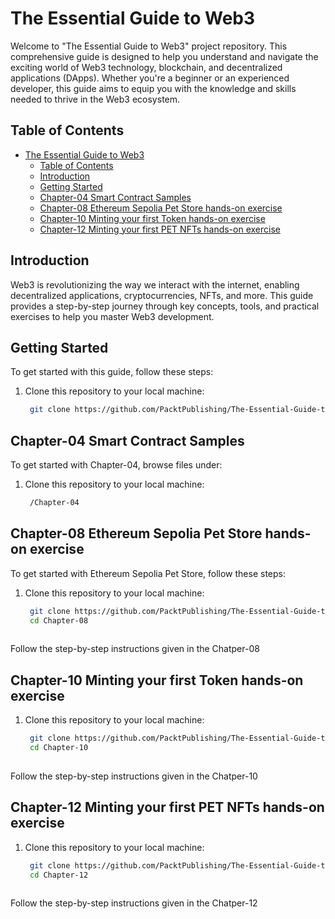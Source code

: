 # The Essential Guide to Web3

Welcome to "The Essential Guide to Web3" project repository. This comprehensive guide is designed to help you understand and navigate the exciting world of Web3 technology, blockchain, and decentralized applications (DApps). Whether you're a beginner or an experienced developer, this guide aims to equip you with the knowledge and skills needed to thrive in the Web3 ecosystem.

## Table of Contents

- [The Essential Guide to Web3](#the-essential-guide-to-web3)
  - [Table of Contents](#table-of-contents)
  - [Introduction](#introduction)
  - [Getting Started](#getting-started)
  - [Chapter-04 Smart Contract Samples](#chapter-04-smart-contract-samples)
  - [Chapter-08 Ethereum Sepolia Pet Store hands-on exercise](#chapter-08-ethereum-sepolia-pet-store-hands-on-exercise)
  - [Chapter-10 Minting your first Token hands-on exercise](#chapter-10-minting-your-first-token-hands-on-exercise)
  - [Chapter-12 Minting your first PET NFTs hands-on exercise](#chapter-12-minting-your-first-pet-nfts-hands-on-exercise)



## Introduction

Web3 is revolutionizing the way we interact with the internet, enabling decentralized applications, cryptocurrencies, NFTs, and more. This guide provides a step-by-step journey through key concepts, tools, and practical exercises to help you master Web3 development.

## Getting Started

To get started with this guide, follow these steps:

1. Clone this repository to your local machine:
   ```bash
    git clone https://github.com/PacktPublishing/The-Essential-Guide-to-Web3.git

## Chapter-04 Smart Contract Samples

To get started with Chapter-04, browse files under:

1. Clone this repository to your local machine:
   ```bash
    /Chapter-04

## Chapter-08 Ethereum Sepolia Pet Store hands-on exercise

To get started with Ethereum Sepolia Pet Store, follow these steps:

1. Clone this repository to your local machine:
   ```bash
    git clone https://github.com/PacktPublishing/The-Essential-Guide-to-Web3.git
    cd Chapter-08
  
  Follow the step-by-step instructions given in the Chatper-08

## Chapter-10 Minting your first Token hands-on exercise

1. Clone this repository to your local machine:
   ```bash
    git clone https://github.com/PacktPublishing/The-Essential-Guide-to-Web3.git
    cd Chapter-10
  
  Follow the step-by-step instructions given in the Chatper-10

## Chapter-12 Minting your first PET NFTs hands-on exercise

1. Clone this repository to your local machine:
   ```bash
    git clone https://github.com/PacktPublishing/The-Essential-Guide-to-Web3.git
    cd Chapter-12
  
  Follow the step-by-step instructions given in the Chatper-12